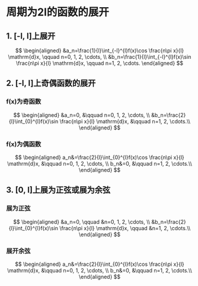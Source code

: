 # 周期为2l的函数的展开

## 1. [-l, l]上展开

$$
\begin{aligned}
	&a_n=\frac{1}{l}\int_{-l}^{l}f(x)\cos \frac{n\pi x}{l} \mathrm{d}x, \qquad n=0, 1, 2,
	\cdots, \\
	&b_n=\frac{1}{l}\int_{-l}^{l}f(x)\sin \frac{n\pi x}{l} \mathrm{d}x, \qquad n=1, 2, \cdots.
\end{aligned}
$$

## 2. [-l, l]上奇偶函数的展开

### f(x)为奇函数

$$
\begin{aligned}
	&a_n=0, &\qquad n=0, 1, 2,
	\cdots, \\
	&b_n=\frac{2}{l}\int_{0}^{l}f(x)\sin \frac{n\pi x}{l} \mathrm{d}x, &\qquad n=1, 2, \cdots.\\
\end{aligned}
$$

### f(x)为偶函数

$$
\begin{aligned}
	a_n&=\frac{2}{l}\int_{0}^{l}f(x)\cos \frac{n\pi x}{l} \mathrm{d}x, &\qquad n=0, 1, 2,
	\cdots, \\
	b_n&=0, &\qquad n=1, 2, \cdots.\\
\end{aligned}
$$

## 3. [0, l]上展为正弦或展为余弦

### 展为正弦

$$
\begin{aligned}
	&a_n=0, \qquad &n=0, 1, 2,
	\cdots, \\
	&b_n=\frac{2}{l}\int_{0}^{l}f(x)\sin \frac{n\pi x}{l} \mathrm{d}x, \qquad &n=1, 2, \cdots.\\
\end{aligned}
$$

### 展开余弦

$$
\begin{aligned}
	a_n&=\frac{2}{l}\int_{0}^{l}f(x)\cos \frac{n\pi x}{l} \mathrm{d}x, &\qquad n=0, 1, 2,
	\cdots, \\
	b_n&=0, &\qquad n=1, 2, \cdots.\\
\end{aligned}
$$
